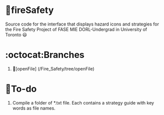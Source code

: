 # :fire_engine:fireSafety
Source code for the interface that displays hazard icons and strategies for the Fire Safety Project of FASE MIE DORL-Undergrad in University of Toronto :smiley:

# :octocat:Branches
1. :open_file_folder:[openFile] (/Fire_Safety/tree/openFile)

# :round_pushpin:To-do
1. Compile a folder of *.txt file. Each contains a strategy guide with key words as file names.
